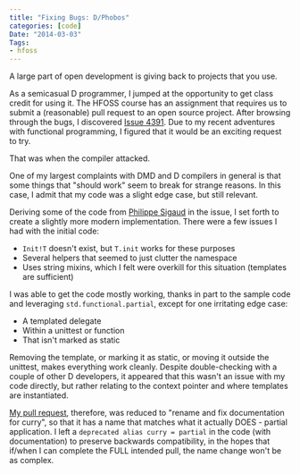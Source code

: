 ```yaml
---
title: "Fixing Bugs: D/Phobos"
categories: [code]
Date: "2014-03-03"
Tags:
- hfoss
---
```


A large part of open development is giving back to projects that you use.

As a semicasual D programmer, I jumped at the opportunity to get class credit for using it. The HFOSS course has an assignment that requires us to submit a (reasonable) pull request to an open source project. After browsing through the bugs, I discovered [Issue 4391]. Due to my recent adventures with functional programming, I figured that it would be an exciting request to try.

That was when the compiler attacked.

One of my largest complaints with DMD and D compilers in general is that some things that "should work" seem to break for strange reasons. In this case, I admit that my code was a slight edge case, but still relevant.

Deriving some of the code from [Philippe Sigaud] in the issue, I set forth to create a slightly more modern implementation. There were a few issues I had with the initial code:

- `Init!T` doesn't exist, but `T.init` works for these purposes
- Several helpers that seemed to just clutter the namespace
- Uses string mixins, which I felt were overkill for this situation (templates are sufficient)

I was able to get the code mostly working, thanks in part to the sample code and leveraging `std.functional.partial`, except for one irritating edge case:

- A templated delegate
- Within a unittest or function
- That isn't marked as static

Removing the template, or marking it as static, or moving it outside the unittest, makes everything work cleanly. Despite double-checking with a couple of other D developers, it appeared that this wasn't an issue with my code directly, but rather relating to the context pointer and where templates are instantiated.

[My pull request], therefore, was reduced to "rename and fix documentation for curry", so that it has a name that matches what it actually DOES - partial application. I left a `deprecated alias curry = partial` in the code (with documentation) to preserve backwards compatibility, in the hopes that if/when I can complete the FULL intended pull, the name change won't be as complex.

[Issue 4391]: https://d.puremagic.com/issues/show_bug.cgi?id=4391
[Philippe Sigaud]: https://github.com/PhilippeSigaud
[My pull request]: https://github.com/D-Programming-Language/phobos/pull/1979
